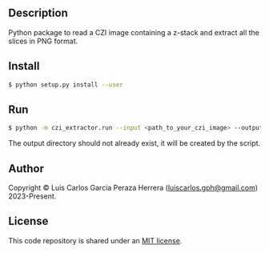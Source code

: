 Description
-----------

Python package to read a CZI image containing a z-stack and extract all the slices in PNG format.


Install
-------

```bash
$ python setup.py install --user
```


Run
---

```bash
$ python -m czi_extractor.run --input <path_to_your_czi_image> --output <path_to_output_directory>
```

The output directory should not already exist, it will be created by the script.


Author
------

Copyright © Luis Carlos Garcia Peraza Herrera (luiscarlos.gph@gmail.com) 2023-Present.


License
-------

This code repository is shared under an [MIT license](LICENSE).
